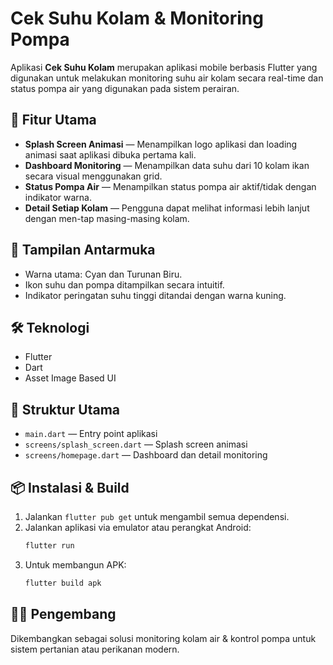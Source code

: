 
# Cek Suhu Kolam & Monitoring Pompa

Aplikasi **Cek Suhu Kolam** merupakan aplikasi mobile berbasis Flutter yang digunakan untuk melakukan monitoring suhu air kolam secara real-time dan status pompa air yang digunakan pada sistem perairan.

## 🚀 Fitur Utama

- **Splash Screen Animasi** — Menampilkan logo aplikasi dan loading animasi saat aplikasi dibuka pertama kali.
- **Dashboard Monitoring** — Menampilkan data suhu dari 10 kolam ikan secara visual menggunakan grid.
- **Status Pompa Air** — Menampilkan status pompa air aktif/tidak dengan indikator warna.
- **Detail Setiap Kolam** — Pengguna dapat melihat informasi lebih lanjut dengan men-tap masing-masing kolam.

## 📱 Tampilan Antarmuka
- Warna utama: Cyan dan Turunan Biru.
- Ikon suhu dan pompa ditampilkan secara intuitif.
- Indikator peringatan suhu tinggi ditandai dengan warna kuning.

## 🛠️ Teknologi
- Flutter
- Dart
- Asset Image Based UI

## 📂 Struktur Utama
- `main.dart` — Entry point aplikasi
- `screens/splash_screen.dart` — Splash screen animasi
- `screens/homepage.dart` — Dashboard dan detail monitoring

## 📦 Instalasi & Build
1. Jalankan `flutter pub get` untuk mengambil semua dependensi.
2. Jalankan aplikasi via emulator atau perangkat Android:
   ```bash
   flutter run
   ```
3. Untuk membangun APK:
   ```bash
   flutter build apk
   ```

## 🧑‍💻 Pengembang
Dikembangkan sebagai solusi monitoring kolam air & kontrol pompa untuk sistem pertanian atau perikanan modern.
